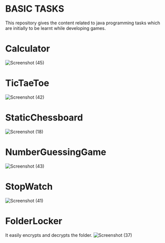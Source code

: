 # BASIC TASKS
This repository gives the content related to java programming tasks which are initially to be learnt while developing games.
# Calculator
![Screenshot (45)](https://github.com/Chandana7213/JAVA/assets/131273090/821609a7-260c-44f1-bbbc-c733a3497199)
# TicTaeToe
![Screenshot (42)](https://github.com/Chandana7213/JAVA/assets/131273090/b573c79b-a213-474b-80cc-9c5b37dfa147)
# StaticChessboard
![Screenshot (18)](https://github.com/Chandana7213/JAVA/assets/131273090/9b6c46a1-e05d-4f8f-b199-f42b19ff58df)
# NumberGuessingGame
![Screenshot (43)](https://github.com/Chandana7213/JAVA/assets/131273090/b145f063-ff3d-421b-97f9-d0a34cbab431)
# StopWatch
![Screenshot (41)](https://github.com/Chandana7213/JAVA/assets/131273090/0b9fa1cb-d362-41a0-b5c2-b91c6c06f04b)
# FolderLocker
It easily encrypts and decrypts the folder.
![Screenshot (37)](https://github.com/Chandana7213/JAVA/assets/131273090/2f9898b8-3998-4989-adcc-0adc173f1771)




